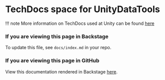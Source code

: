 # TechDocs space for UnityDataTools 

!!! note
    More information on TechDocs used at Unity can be found [here](https://docs.unityops.net/unity-backstage/users/techdocs/) 

### If you are viewing this page in Backstage 

To update this file, see `docs/index.md` in your repo.  

### If you are viewing this page in GitHub 

View this documentation rendered in Backstage [here](https://backstage.corp.unity3d.com/catalog/default/component/UnityDataTools/docs).